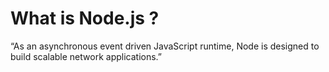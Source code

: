 # What is Node.js ? 

“As an asynchronous event driven JavaScript runtime, Node is designed to build scalable network applications.”

